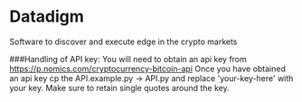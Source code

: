 # Datadigm
Software to discover and execute edge in the crypto markets

###Handling of API key:
You will need to obtain an api key from https://p.nomics.com/cryptocurrency-bitcoin-api
Once you have obtained an api key cp the API.example.py -> API.py and replace 'your-key-here' with 
your key. Make sure to retain single quotes around the key.
